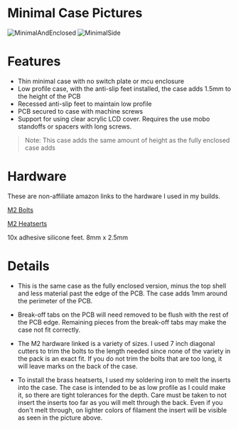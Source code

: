 # Minimal Case Pictures
![MinimalAndEnclosed](https://github.com/user-attachments/assets/b926ca63-a942-488f-8c79-f618cb6c66cd)
![MinimalSide](https://github.com/user-attachments/assets/6621949c-0ffd-4860-a2a8-83555c2f6197)

# Features
- Thin minimal case with no switch plate or mcu enclosure
- Low profile case, with the anti-slip feet installed, the case adds 1.5mm to the height of the PCB
- Recessed anti-slip feet to maintain low profile
- PCB secured to case with machine screws
- Support for using clear acrylic LCD cover. Requires the use mobo standoffs or spacers with long screws.

> Note: This case adds the same amount of height as the fully enclosed case adds

# Hardware
These are non-affiliate amazon links to the hardware I used in my builds.

[M2 Bolts](https://www.amazon.com/Machine-Assorted-Stainless-Assortment-Threaded/dp/B0DFWXRM21?crid=33HXVCRNALOTD&dib=eyJ2IjoiMSJ9.UYPczF58WDVQYFw0JXis0w.89f2PzEcWq1qz4fECT8kpclSmb7UXzVsPP4Y8I2TIr4&dib_tag=se&keywords=B0dfwxrm21&qid=1751943611&sprefix=b0dfwxrm21%2Caps%2C80&sr=8-1&th=1)

[M2 Heatserts](https://www.amazon.com/uxcell-Threaded-Inserts-M2x2-5mm-Printing/dp/B0D9N59N2G?crid=14F99XEZ2M66H&dib=eyJ2IjoiMSJ9.-aVzi5bsRtYoPowkCtWVug._kGqCdUeruMfG6_oeiD-0xPf8HhUf_VQGfTfLZ4P19s&dib_tag=se&keywords=b0d9n59n2g&qid=1751943650&sprefix=b0d9n59n2g%2Caps%2C71&sr=8-1&th=1)

10x adhesive silicone feet. 8mm x 2.5mm 

# Details
- This is the same case as the fully enclosed version, minus the top shell and less material past the edge of the PCB. The case adds 1mm around the perimeter of the PCB.

- Break-off tabs on the PCB will need removed to be flush with the rest of the PCB edge. Remaining pieces from the break-off tabs may make the case not fit correctly.

- The M2 hardware linked is a variety of sizes. I used 7 inch diagonal cutters to trim the bolts to the length needed since none of the variety in the pack is an exact fit. If you do not trim the bolts that are too long, it will leave marks on the back of the case.

- To install the brass heatserts, I used my soldering iron to melt the inserts into the case. The case is intended to be as low profile as I could make it, so there are tight tolerances for the depth. Care must be taken to not insert the inserts too far as you will melt through the back. Even if you don't melt through, on lighter colors of filament the insert will be visible as seen in the picture above.
